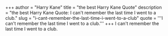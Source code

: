 +++
author = "Harry Kane"
title = "the best Harry Kane Quote"
description = "the best Harry Kane Quote: I can't remember the last time I went to a club."
slug = "i-cant-remember-the-last-time-i-went-to-a-club"
quote = '''I can't remember the last time I went to a club.'''
+++
I can't remember the last time I went to a club.
